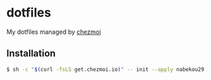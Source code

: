 # dotfiles

My dotfiles managed by [chezmoi](https://www.chezmoi.io/)

## Installation

```bash
$ sh -c "$(curl -fsLS get.chezmoi.io)" -- init --apply nabekou29
```
